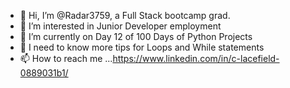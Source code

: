 - 👋 Hi, I’m @Radar3759, a Full Stack bootcamp grad. 
- 👀 I’m interested in Junior Developer employment
- 🌱 I’m currently on Day 12 of 100 Days of Python Projects
- 💞️ I need to know more tips for Loops and While statements
- 📫 How to reach me ...https://www.linkedin.com/in/c-lacefield-0889031b1/

<!---
Radar3759/Radar3759 is a ✨ special ✨ repository because its `README.md` (this file) appears on your GitHub profile.
You can click the Preview link to take a look at your changes.
--->
